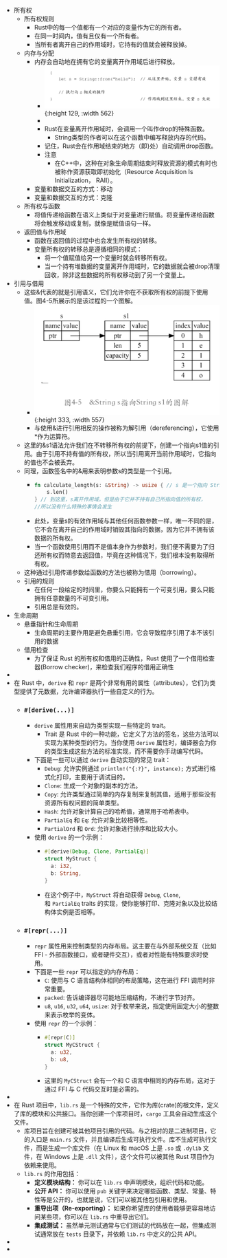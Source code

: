 - 所有权
	- 所有权规则
		- Rust中的每一个值都有一个对应的变量作为它的所有者。
		- 在同一时间内，值有且仅有一个所有者。
		- 当所有者离开自己的作用域时，它持有的值就会被释放掉。
	- 内存与分配
		- 内存会自动地在拥有它的变量离开作用域后进行释放。
			- ![image.png](../assets/image_1679843723209_0.png){:height 129, :width 562}
			-
			- Rust在变量离开作用域时，会调用一个叫作drop的特殊函数。
				- String类型的作者可以在这个函数中编写释放内存的代码。
			- 记住，Rust会在作用域结束的地方（即}处）自动调用drop函数。
			- 注意
				- 在C++中，这种在对象生命周期结束时释放资源的模式有时也被称作资源获取即初始化（Resource Acquisition Is Initialization， RAII）。
		- 变量和数据交互的方式：移动
		- 变量和数据交互的方式：克隆
	- 所有权与函数
		- 将值传递给函数在语义上类似于对变量进行赋值。将变量传递给函数将会触发移动或复制，就像是赋值语句一样。
	- 返回值与作用域
		- 函数在返回值的过程中也会发生所有权的转移。
		- 变量所有权的转移总是遵循相同的模式：
			- 将一个值赋值给另一个变量时就会转移所有权。
			- 当一个持有堆数据的变量离开作用域时，它的数据就会被drop清理回收，除非这些数据的所有权移动到了另一个变量上。
- 引用与借用
	- 这些&代表的就是引用语义，它们允许你在不获取所有权的前提下使用值。图4-5所展示的是该过程的一个图解。
		- ![image.png](../assets/image_1679892751898_0.png){:height 333, :width 557}
		- 与使用&进行引用相反的操作被称为解引用（dereferencing），它使用*作为运算符。
	- 这里的&s1语法允许我们在不转移所有权的前提下，创建一个指向s1值的引用。由于引用不持有值的所有权，所以当引用离开当前作用域时，它指向的值也不会被丢弃。
	- 同理，函数签名中的&用来表明参数s的类型是一个引用。
		- ```rust
		  fn calculate_length(s: &String) -> usize { // s 是一个指向 String 的引用
		      s.len()
		  } // 到这里，s离开作用域。但是由于它并不持有自己所指向值的所有权，
		  //所以没有什么特殊的事情会发生
		  ```
		- 此处，变量s的有效作用域与其他任何函数参数一样，唯一不同的是，它不会在离开自己的作用域时销毁其指向的数据，因为它并不拥有该数据的所有权。
		- 当一个函数使用引用而不是值本身作为参数时，我们便不需要为了归还所有权而特意去返回值，毕竟在这种情况下，我们根本没有取得所有权。
	- 这种通过引用传递参数给函数的方法也被称为借用（borrowing）。
	- 引用的规则
		- 在任何一段给定的时间里，你要么只能拥有一个可变引用，要么只能拥有任意数量的不可变引用。
		- 引用总是有效的。
- 生命周期
	- 悬垂指针和生命周期
		- 生命周期的主要作用是避免悬垂引用，它会导致程序引用了本不该引用的数据
	- 借用检查
		- 为了保证 Rust 的所有权和借用的正确性，Rust 使用了一个借用检查器(Borrow checker)，来检查我们程序的借用正确性
-
- 在 Rust 中，`derive` 和 `repr` 是两个非常有用的属性（attributes），它们为类型提供了元数据，允许编译器执行一些自定义的行为。
	- ### `#[derive(...)]`
		- `derive` 属性用来自动为类型实现一些特定的 trait。
			- Trait 是 Rust 中的一种功能，它定义了方法的签名，这些方法可以实现为某种类型的行为。当你使用 `derive` 属性时，编译器会为你的类型生成这些方法的标准实现，而不需要你手动编写代码。
		- 下面是一些可以通过 `derive` 自动实现的常见 trait：
			- `Debug`: 允许实例通过 `println!("{:?}", instance);` 方式进行格式化打印，主要用于调试目的。
			- `Clone`: 生成一个对象的副本的方法。
			- `Copy`: 允许类型通过简单的内存复制来复制其值，适用于那些没有资源所有权问题的简单类型。
			- `Hash`: 允许对象计算自己的哈希值，通常用于哈希表中。
			- `PartialEq` 和 `Eq`: 允许对象比较相等性。
			- `PartialOrd` 和 `Ord`: 允许对象进行排序和比较大小。
		- 使用 `derive` 的一个示例：
			- ```rust
			  #[derive(Debug, Clone, PartialEq)]
			  struct MyStruct {
			    a: i32,
			    b: String,
			  }
			  ```
			- 在这个例子中，`MyStruct` 将自动获得 `Debug`, `Clone`, 和 `PartialEq` traits 的实现，使你能够打印、克隆对象以及比较结构体实例是否相等。
	- ### `#[repr(...)]`
		- `repr` 属性用来控制类型的内存布局。这主要在与外部系统交互（比如 FFI - 外部函数接口，或者硬件交互），或者对性能有特殊要求时使用。
		- 下面是一些 `repr` 可以指定的内存布局：
			- `C`: 使用与 C 语言结构体相同的布局策略，这在进行 FFI 调用时非常重要。
			- `packed`: 告诉编译器尽可能地压缩结构，不进行字节对齐。
			- `u8`, `u16`, `u32`, `u64`, `usize`: 对于枚举来说，指定使用固定大小的整数来表示枚举的变体。
		- 使用 `repr` 的一个示例：
			- ```rust
			  #[repr(C)]
			  struct MyCStruct {
			    a: u32,
			    b: u8,
			  }
			  ```
			- 这里的 `MyCStruct` 会有一个和 C 语言中相同的内存布局，这对于通过 FFI 与 C 代码交互时是必需的。
-
- 在 Rust 项目中，`lib.rs` 是一个特殊的文件，它作为库(crate)的根文件，定义了库的模块和公共接口。当你创建一个库项目时，`cargo` 工具会自动生成这个文件。
	- 库项目旨在创建可被其他项目引用的代码。与之相对的是二进制项目，它的入口是 `main.rs` 文件，并且编译后生成可执行文件。库不生成可执行文件，而是生成一个库文件（在 Linux 和 macOS 上是 `.so` 或 `.dylib` 文件，在 Windows 上是 `.dll` 文件），这个文件可以被其他 Rust 项目作为依赖来使用。
	- `lib.rs` 的作用包括：
		- **定义模块结构：** 你可以在 `lib.rs` 中声明模块，组织代码和功能。
		- **公开 API：** 你可以使用 `pub` 关键字来决定哪些函数、类型、常量、特性等是公开的，也就是说，它们可以被其他包引用和使用。
		- **重导出项（Re-exporting）：** 如果你希望库的使用者能够更容易地访问某些项，你可以在 `lib.rs` 中重导出它们。
		- **集成测试：** 虽然单元测试通常与它们测试的代码放在一起，但集成测试通常放在 `tests` 目录下，并依赖 `lib.rs` 中定义的公共 API。
-
-
